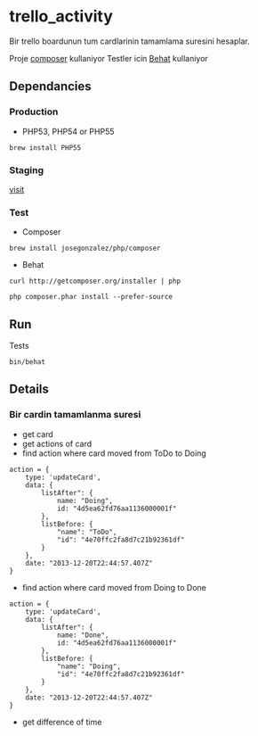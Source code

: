 # trello_activity

Bir trello boardunun tum cardlarinin tamamlama suresini hesaplar.

Proje [composer](http://getcomposer.org/) kullaniyor
Testler icin [Behat](http://behat.org/) kullaniyor

## Dependancies

### Production
- PHP53, PHP54 or PHP55
```
brew install PHP55  
```

### Staging

[visit](http://tools.istweb.biz/trello/)

### Test
- Composer
```
brew install josegonzalez/php/composer
```
- Behat
```
curl http://getcomposer.org/installer | php 
```
```
php composer.phar install --prefer-source
```

## Run

Tests
```
bin/behat
```

## Details

### Bir cardin tamamlanma suresi

- get card
- get actions of card
- find action where card moved from ToDo to Doing

```
action = {
	type: 'updateCard',
	data: {
		listAfter": {
	    	name: "Doing",
	        id: "4d5ea62fd76aa1136000001f"
	    },
	    listBefore: {
			"name": "ToDo",
			"id": "4e70ffc2fa8d7c21b92361df"
		}
	},
	date: "2013-12-20T22:44:57.407Z"
}
```

- find action where card moved from Doing to Done

```
action = {
	type: 'updateCard',
	data: {
		listAfter": {
	    	name: "Done",
	        id: "4d5ea62fd76aa1136000001f"
	    },
	    listBefore: {
			"name": "Doing",
			"id": "4e70ffc2fa8d7c21b92361df"
		}
	},
	date: "2013-12-20T22:44:57.407Z"
}
```

- get difference of time